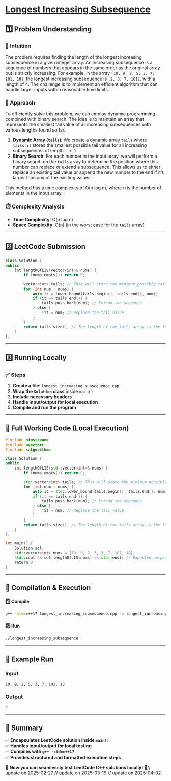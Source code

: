 # **[Longest Increasing Subsequence](https://leetcode.com/problems/longest-increasing-subsequence/description/)**  

## **1️⃣ Problem Understanding**  
### **📌 Intuition**  
The problem requires finding the length of the longest increasing subsequence in a given integer array. An increasing subsequence is a sequence of numbers that appears in the same order as the original array but is strictly increasing. For example, in the array `[10, 9, 2, 5, 3, 7, 101, 18]`, the longest increasing subsequence is `[2, 3, 7, 101]`, with a length of 4. The challenge is to implement an efficient algorithm that can handle larger inputs within reasonable time limits.

### **🚀 Approach**  
To efficiently solve this problem, we can employ dynamic programming combined with binary search. The idea is to maintain an array that represents the smallest tail value of all increasing subsequences with various lengths found so far. 

1. **Dynamic Array (`tails`)**: We create a dynamic array `tails` where `tails[i]` stores the smallest possible tail value for all increasing subsequences of length `i + 1`.
2. **Binary Search**: For each number in the input array, we will perform a binary search on the `tails` array to determine the position where this number can replace or extend a subsequence. This allows us to either replace an existing tail value or append the new number to the end if it’s larger than any of the existing values.

This method has a time complexity of O(n log n), where n is the number of elements in the input array.

### **⏱️ Complexity Analysis**  
- **Time Complexity**: O(n log n)  
- **Space Complexity**: O(n) (in the worst case for the `tails` array)  

---  

## **2️⃣ LeetCode Submission**  
```cpp
class Solution {
public:
    int lengthOfLIS(vector<int>& nums) {
        if (nums.empty()) return 0;

        vector<int> tails; // This will store the minimum possible tail for subsequences
        for (int num : nums) {
            auto it = lower_bound(tails.begin(), tails.end(), num);
            if (it == tails.end()) {
                tails.push_back(num); // Extend the sequence
            } else {
                *it = num; // Replace the tail value
            }
        }
        return tails.size(); // The length of the tails array is the length of the LIS
    }
};
```  

---  

## **3️⃣ Running Locally**  
### **✅ Steps**  
1. **Create a file**: `longest_increasing_subsequence.cpp`  
2. **Wrap the `Solution` class** inside `main()`  
3. **Include necessary headers**  
4. **Handle input/output for local execution**  
5. **Compile and run the program**  

---  

## **📝 Full Working Code (Local Execution)**  
```cpp
#include <iostream>
#include <vector>
#include <algorithm>

class Solution {
public:
    int lengthOfLIS(std::vector<int>& nums) {
        if (nums.empty()) return 0;

        std::vector<int> tails; // This will store the minimum possible tail for subsequences
        for (int num : nums) {
            auto it = std::lower_bound(tails.begin(), tails.end(), num);
            if (it == tails.end()) {
                tails.push_back(num); // Extend the sequence
            } else {
                *it = num; // Replace the tail value
            }
        }
        return tails.size(); // The length of the tails array is the length of the LIS
    }
};

int main() {
    Solution sol;
    std::vector<int> nums = {10, 9, 2, 5, 3, 7, 101, 18};
    std::cout << sol.lengthOfLIS(nums) << std::endl; // Expected output: 4
    return 0;
}
```  

---  

## **🔧 Compilation & Execution**  
#### **1️⃣ Compile**  
```bash
g++ -std=c++17 longest_increasing_subsequence.cpp -o longest_increasing_subsequence
```  

#### **2️⃣ Run**  
```bash
./longest_increasing_subsequence
```  

---  

## **🎯 Example Run**  
### **Input**  
```
10, 9, 2, 5, 3, 7, 101, 18
```  
### **Output**  
```
4
```  

---  

## **📌 Summary**  
✅ **Encapsulates LeetCode solution inside `main()`**  
✅ **Handles input/output for local testing**  
✅ **Compiles with `g++ -std=c++17`**  
✅ **Provides structured and formatted execution steps**  

🚀 **Now you can seamlessly test LeetCode C++ solutions locally!** 🚀// update on 2025-02-27
// update on 2025-03-19
// update on 2025-04-02
